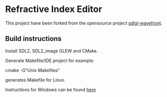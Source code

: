 # Refractive Index Editor

This project have been forked from the opensource project [sdlgl-wavefront](https://github.com/monguri/sdlgl3-wavefront).

## Build instructions

Install SDL2, SDL2_image GLEW and CMake.

Generate Makefile/IDE project for example:

cmake -G"Unix Makefiles"

generates Makefile for Linux.

Instructions for Windows can be found [here](doc/Windows_Dev_Setup.html)
